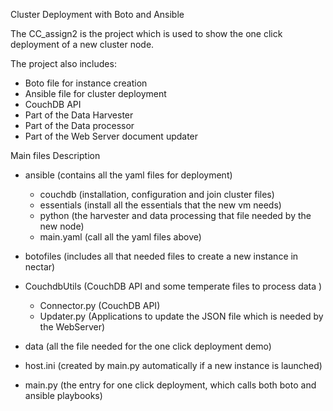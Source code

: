 Cluster Deployment with Boto and Ansible

The CC_assign2 is the project which is used to show the one click deployment
of a new cluster node.

The project also includes:

  - Boto file for instance creation
  - Ansible file for cluster deployment
  - CouchDB API
  - Part of the Data Harvester
  - Part of the Data processor
  - Part of the Web Server document updater

Main files Description

- ansible (contains all the yaml files for deployment)
  - couchdb (installation, configuration and join cluster files)
  - essentials (install all the essentials that the new vm needs)
  - python (the harvester and data processing that  file needed by the new node)
  - main.yaml (call all the yaml files above)

- botofiles (includes all that needed files to create a new instance in nectar)

- CouchdbUtils (CouchDB API and some temperate files to process data )
  - Connector.py (CouchDB API)
  - Updater.py (Applications to update the JSON file which is needed by the WebServer)

- data (all the file needed for the one click deployment demo)

- host.ini (created by main.py automatically if a new instance is launched)

- main.py (the entry for one click deployment, which calls both boto and ansible playbooks)
